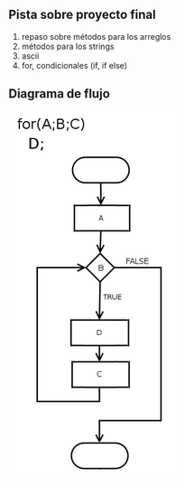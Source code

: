 ## Pista sobre proyecto final
1. repaso sobre métodos para los arreglos
2. métodos para los strings
3. ascii
4. for, condicionales (if, if else)
## Diagrama de flujo
![Prueba de diagrama](loop-diagram.png)
